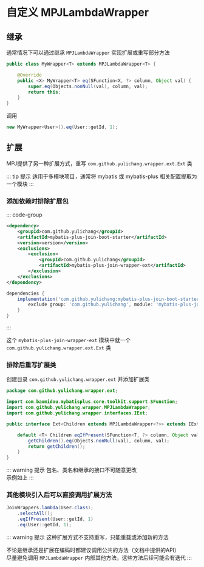 # 自定义 MPJLambdaWrapper

## 继承

通常情况下可以通过继承 `MPJLambdaWrapper` 实现扩展或重写部分方法

```java
public class MyWrapper<T> extends MPJLambdaWrapper<T> {

    @Override
    public <X> MyWrapper<T> eq(SFunction<X, ?> column, Object val) {
        super.eq(Objects.nonNull(val), column, val);
        return this;
    }
}
```

调用

```java
new MyWrapper<User>().eq(User::getId, 1);
```

## 扩展 <Badge type="tip" text="1.5.2+" vertical="top" />

MPJ提供了另一种扩展方式，重写 `com.github.yulichang.wrapper.ext.Ext` 类

::: tip 提示 
适用于多模块项目，通常将 mybatis 或 mybatis-plus 相关配置提取为一个模块
:::

### 添加依赖时排除扩展包

::: code-group

```xml [Maven]
<dependency>
    <groupId>com.github.yulichang</groupId>
    <artifactId>mybatis-plus-join-boot-starter</artifactId>
    <version>version</version>
    <exclusions>
        <exclusion>
            <groupId>com.github.yulichang</groupId>
            <artifactId>mybatis-plus-join-wrapper-ext</artifactId>
        </exclusion>
    </exclusions>
</dependency>
```

```groovy [Gradle]
dependencies {
    implementation('com.github.yulichang:mybatis-plus-join-boot-starter:version') {
        exclude group: 'com.github.yulichang', module: 'mybatis-plus-join-wrapper-ext' // [!code ++]
    }
}
```

:::

这个 `mybatis-plus-join-wrapper-ext` 模块中就一个 `com.github.yulichang.wrapper.ext.Ext` 类

### 排除后重写扩展类

创建目录 `com.github.yulichang.wrapper.ext` 并添加扩展类

```java
package com.github.yulichang.wrapper.ext;

import com.baomidou.mybatisplus.core.toolkit.support.SFunction;
import com.github.yulichang.wrapper.MPJLambdaWrapper;
import com.github.yulichang.wrapper.interfaces.IExt;

public interface Ext<Children extends MPJLambdaWrapper<?>> extends IExt<Children> {

    default <T> Children eqIfPresent(SFunction<T, ?> column, Object val) {
        getChildren().eq(Objects.nonNull(val), column, val);
        return getChildren();
    }
}
```
::: warning 提示
包名、类名和继承的接口不可随意更改  
示例如上
:::

### 其他模块引入后可以直接调用扩展方法

```java
JoinWrappers.lambda(User.class);
    .selectAll();
    .eqIfPresent(User::getId, 1)
    .eq(User::getId, 1);
```

::: warning 提示
这种扩展方式不支持重写，只能重载或添加新的方法

不论是继承还是扩展在编码时都建议调用公共的方法（文档中提供的API）  
尽量避免调用 `MPJLambdaWrapper` 内部其他方法，这些方法后续可能会有迭代
:::
